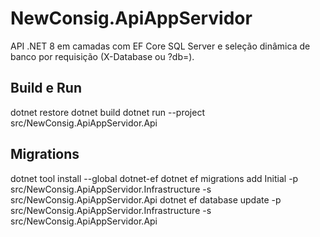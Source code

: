 # NewConsig.ApiAppServidor

API .NET 8 em camadas com EF Core SQL Server e seleção dinâmica de banco por requisição (X-Database ou ?db=).

## Build e Run
dotnet restore
dotnet build
dotnet run --project src/NewConsig.ApiAppServidor.Api

## Migrations
dotnet tool install --global dotnet-ef
dotnet ef migrations add Initial -p src/NewConsig.ApiAppServidor.Infrastructure -s src/NewConsig.ApiAppServidor.Api
dotnet ef database update -p src/NewConsig.ApiAppServidor.Infrastructure -s src/NewConsig.ApiAppServidor.Api
